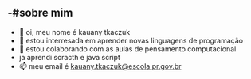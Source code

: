 -#sobre mim 
- 
-   👋 oi, meu nome é kauany tkaczuk 
- 👀 estou interresada em aprender novas linguagens de programação 
- 💞️ estou colaborando com as aulas de pensamento computacional 
- ja aprendi scracth e java script
- 📫 meu email é kauany.tkaczuk@escola.pr.gov.br

<!---
kauanytkaczuk/kauanytkaczuk is a ✨ special ✨ repository because its `README.md` (this file) appears on your GitHub profile.
You can click the Preview link to take a look at your changes.
--->
